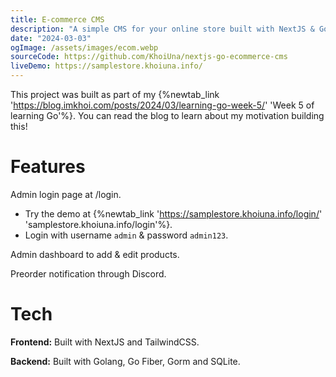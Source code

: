 ```yaml
---
title: E-commerce CMS
description: "A simple CMS for your online store built with NextJS & Golang"
date: "2024-03-03"
ogImage: /assets/images/ecom.webp
sourceCode: https://github.com/KhoiUna/nextjs-go-ecommerce-cms
liveDemo: https://samplestore.khoiuna.info/
---
```


This project was built as part of my {%newtab_link 'https://blog.imkhoi.com/posts/2024/03/learning-go-week-5/' 'Week 5 of learning Go'%}. You can read the blog to learn about my motivation building this!

# Features

Admin login page at <domain>/login.

-   Try the demo at {%newtab_link 'https://samplestore.khoiuna.info/login/' 'samplestore.khoiuna.info/login'%}.
-   Login with username `admin` & password `admin123`.

Admin dashboard to add & edit products.

Preorder notification through Discord.

# Tech

**Frontend:** Built with NextJS and TailwindCSS.

**Backend:** Built with Golang, Go Fiber, Gorm and SQLite.
